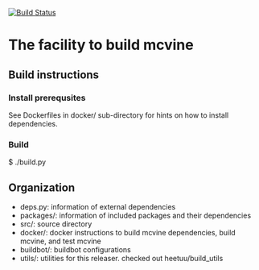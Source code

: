 [![Build Status](https://travis-ci.org/heetuu/mcvine-releaser.svg?branch=master)](https://travis-ci.org/heetuu/mcvine-releaser) 

# The facility to build mcvine
## Build instructions
### Install prerequsites

See Dockerfiles in docker/ sub-directory for hints on how to install dependencies.

### Build

  $ ./build.py

## Organization

* deps.py: information of external dependencies 
* packages/: information of included packages and their dependencies
* src/: source directory
* docker/: docker instructions to build mcvine dependencies, build mcvine, and test mcvine
* buildbot/: buildbot configurations
* utils/: utilities for this releaser. checked out heetuu/build_utils
